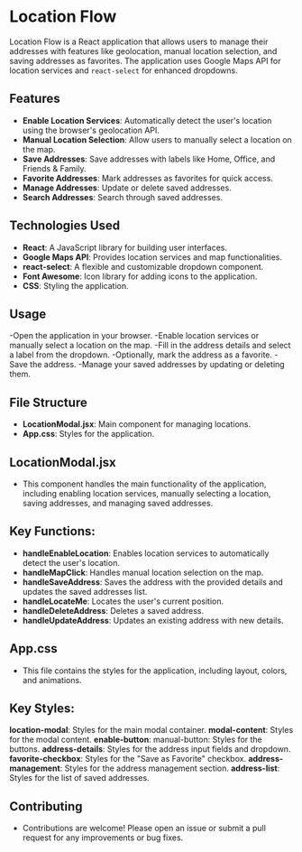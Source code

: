# Location Flow

Location Flow is a React application that allows users to manage their addresses with features like geolocation, manual location selection, and saving addresses as favorites. The application uses Google Maps API for location services and `react-select` for enhanced dropdowns.

## Features

- **Enable Location Services**: Automatically detect the user's location using the browser's geolocation API.
- **Manual Location Selection**: Allow users to manually select a location on the map.
- **Save Addresses**: Save addresses with labels like Home, Office, and Friends & Family.
- **Favorite Addresses**: Mark addresses as favorites for quick access.
- **Manage Addresses**: Update or delete saved addresses.
- **Search Addresses**: Search through saved addresses.

## Technologies Used

- **React**: A JavaScript library for building user interfaces.
- **Google Maps API**: Provides location services and map functionalities.
- **react-select**: A flexible and customizable dropdown component.
- **Font Awesome**: Icon library for adding icons to the application.
- **CSS**: Styling the application.

## Usage

-Open the application in your browser.
-Enable location services or manually select a location on the map.
-Fill in the address details and select a label from the dropdown.
-Optionally, mark the address as a favorite.
-Save the address.
-Manage your saved addresses by updating or deleting them.

## File Structure

- **LocationModal.jsx**: Main component for managing locations.
- **App.css**: Styles for the application.

## LocationModal.jsx

- This component handles the main functionality of the application, including enabling location services, manually selecting 
  a location, saving addresses, and managing saved addresses.

## Key Functions:

- **handleEnableLocation**: Enables location services to automatically detect the user's location.
- **handleMapClick**: Handles manual location selection on the map.
- **handleSaveAddress**: Saves the address with the provided details and updates the saved addresses list.
- **handleLocateMe**: Locates the user's current position.
- **handleDeleteAddress**: Deletes a saved address.
- **handleUpdateAddress**: Updates an existing address with new details.

## App.css

- This file contains the styles for the application, including layout, colors, and animations.

## Key Styles:
**location-modal**: Styles for the main modal container.
**modal-content**: Styles for the modal content.
**enable-button**: manual-button: Styles for the buttons.
**address-details**: Styles for the address input fields and dropdown.
**favorite-checkbox**: Styles for the "Save as Favorite" checkbox.
**address-management**: Styles for the address management section.
**address-list**: Styles for the list of saved addresses.

## Contributing
- Contributions are welcome! Please open an issue or submit a pull request for any improvements or bug fixes.

